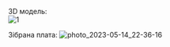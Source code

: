 3D модель:   
![1](https://user-images.githubusercontent.com/74230330/236672397-5ec069d7-5f69-4bd8-8885-7eb959c8834e.jpg)

Зібрана плата:
![photo_2023-05-14_22-36-16](https://github.com/Vitech-UA/Stereo-6Band-equalizer/assets/74230330/bf9cb68a-a67b-484f-bb2f-905222bbf9b2)
